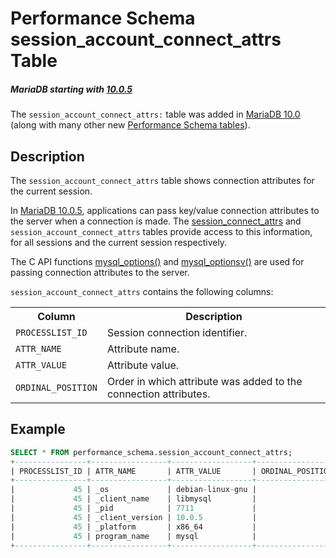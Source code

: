 # Performance Schema session_account_connect_attrs Table

##### MariaDB starting with [10.0.5](/kb/en/mariadb-1005-release-notes/)

The `session_account_connect_attrs:` table was added in [MariaDB 10.0](/kb/en/what-is-mariadb-100/) (along with many other new
[Performance Schema tables](/sql-statements-structure/sql-statements/administrative-sql-statements/system-tables/performance-schema/performance-schema-tables/list-of-performance-schema-tables/)).

## Description

The `session_account_connect_attrs` table shows connection attributes for the current session.

In [MariaDB 10.0.5](/kb/en/mariadb-1005-release-notes/), applications can pass key/value connection attributes to the server when a connection is made. The [session_connect_attrs](/sql-statements-structure/sql-statements/administrative-sql-statements/system-tables/performance-schema/performance-schema-tables/performance-schema-session_connect_attrs-table/) and `session_account_connect_attrs` tables provide access to this information, for all sessions and the current session respectively.

The C API functions [mysql_options()](/kb/en/mysql_options/) and [mysql_optionsv()](/kb/en/mysql_optionsv/) are used for passing connection attributes to the server.

`session_account_connect_attrs` contains the following columns:

<table><tbody><tr><th>Column</th><th>Description</th></tr>
<tr><td><code>PROCESSLIST_ID</code></td><td>Session connection identifier.</td></tr>
<tr><td><code>ATTR_NAME</code></td><td>Attribute name.</td></tr>
<tr><td><code>ATTR_VALUE</code></td><td>Attribute value.</td></tr>
<tr><td><code>ORDINAL_POSITION</code></td><td>Order in which attribute was added to the connection attributes.</td></tr>
</tbody></table>

## Example

```sql
SELECT * FROM performance_schema.session_account_connect_attrs;
+----------------+-----------------+------------------+------------------+
| PROCESSLIST_ID | ATTR_NAME       | ATTR_VALUE       | ORDINAL_POSITION |
+----------------+-----------------+------------------+------------------+
|             45 | _os             | debian-linux-gnu |                0 |
|             45 | _client_name    | libmysql         |                1 |
|             45 | _pid            | 7711             |                2 |
|             45 | _client_version | 10.0.5           |                3 |
|             45 | _platform       | x86_64           |                4 |
|             45 | program_name    | mysql            |                5 |
+----------------+-----------------+------------------+------------------+
```